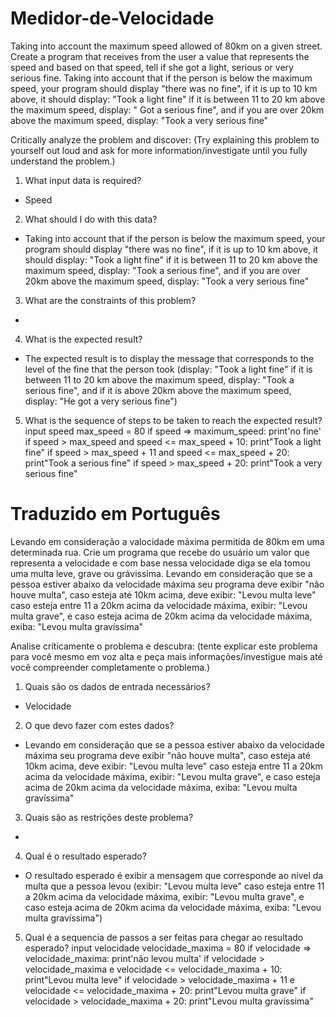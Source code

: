 # Medidor-de-Velocidade


Taking into account the maximum speed allowed of 80km on a given street. Create a program that receives from the user a value that represents the speed and based on that speed, tell if she got a light, serious or very serious fine. Taking into account that if the person is below the maximum speed, your program should display "there was no fine", if it is up to 10 km above, it should display: "Took a light fine" if it is between 11 to 20 km above the maximum speed, display: " Got a serious fine", and if you are over 20km above the maximum speed, display: "Took a very serious fine"

Critically analyze the problem and discover:
(Try explaining this problem to yourself out loud and ask for more information/investigate until you fully understand the problem.)

1. What input data is required?
- Speed
2. What should I do with this data?
- Taking into account that if the person is below the maximum speed, your program should display "there was no fine", if it is up to 10 km above, it should display: "Took a light fine" if it is between 11 to 20 km above the maximum speed, display: "Took a serious fine", and if you are over 20km above the maximum speed, display: "Took a very serious fine"
3. What are the constraints of this problem?
-
4. What is the expected result?
- The expected result is to display the message that corresponds to the level of the fine that the person took (display: "Took a light fine" if it is between 11 to 20 km above the maximum speed, display: "Took a serious fine", and if it is above 20km above the maximum speed, display: "He got a very serious fine")
5. What is the sequence of steps to be taken to reach the expected result?
input speed
max_speed = 80
if speed => maximum_speed:
  print'no fine'
if speed > max_speed and speed <= max_speed + 10:
  print"Took a light fine"
if speed > max_speed + 11 and speed <= max_speed + 20:
  print"Took a serious fine"
if speed > max_speed + 20:
  print"Took a very serious fine"
  
  <h1>Traduzido em Português</h1>
  
  Levando em consideração a valocidade máxima permitida de 80km em uma determinada rua. Crie um programa que recebe do usuário um valor que representa a velocidade e com base nessa velocidade diga se ela tomou uma multa leve, grave ou grávissima. Levando em consideração que se a pessoa estiver abaixo da velocidade máxima seu programa deve exibir "não houve multa", caso esteja até 10km acima, deve exibir: "Levou multa leve" caso esteja entre 11 a 20km acima da velocidade máxima, exibir: "Levou multa grave", e caso esteja acima de 20km acima da velocidade máxima, exiba: "Levou multa gravíssima"

Analise críticamente o problema e descubra:
(tente explicar este problema para você mesmo em voz alta e peça mais informações/investigue mais até você compreender completamente o problema.)

1. Quais são os dados de entrada necessários?
- Velocidade
2. O que devo fazer com estes dados?
- Levando em consideração que se a pessoa estiver abaixo da velocidade máxima seu programa deve exibir "não houve multa", caso esteja até 10km acima, deve exibir: "Levou multa leve" caso esteja entre 11 a 20km acima da velocidade máxima, exibir: "Levou multa grave", e caso esteja acima de 20km acima da velocidade máxima, exiba: "Levou multa gravíssima"
3. Quais são as restrições deste problema?
-
4. Qual é o resultado esperado?
- O resultado esperado é exibir a mensagem que corresponde ao nível da multa que a pessoa levou (exibir: "Levou multa leve" caso esteja entre 11 a 20km acima da velocidade máxima, exibir: "Levou multa grave", e caso esteja acima de 20km acima da velocidade máxima, exiba: "Levou multa gravíssima")
5. Qual é a sequencia de passos a ser feitas para chegar ao resultado esperado?
input velocidade
velocidade_maxima = 80
if velocidade => velocidade_maxima:
  print'não levou multa'
if velocidade > velocidade_maxima e velocidade <= velocidade_maxima + 10:
  print"Levou multa leve"
if velocidade > velocidade_maxima + 11 e velocidade <= velocidade_maxima + 20:
  print"Levou multa grave"
if velocidade > velocidade_maxima + 20:
  print"Levou multa gravíssima"
